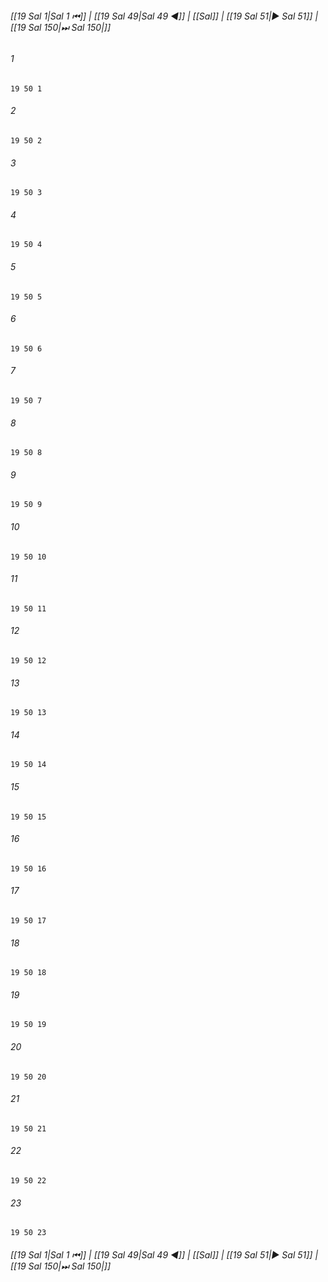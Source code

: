 
###### [[19 Sal 1|Sal 1 ⏮]] | [[19 Sal 49|Sal 49 ◀]] | [[Sal]] | [[19 Sal 51|▶ Sal 51]] | [[19 Sal 150|⏭ Sal 150|]]

###### 1
``` verse
19 50 1 
```
###### 2
``` verse
19 50 2 
```
###### 3
``` verse
19 50 3 
```
###### 4
``` verse
19 50 4 
```
###### 5
``` verse
19 50 5 
```
###### 6
``` verse
19 50 6 
```
###### 7
``` verse
19 50 7 
```
###### 8
``` verse
19 50 8 
```
###### 9
``` verse
19 50 9 
```
###### 10
``` verse
19 50 10 
```
###### 11
``` verse
19 50 11 
```
###### 12
``` verse
19 50 12 
```
###### 13
``` verse
19 50 13 
```
###### 14
``` verse
19 50 14 
```
###### 15
``` verse
19 50 15 
```
###### 16
``` verse
19 50 16 
```
###### 17
``` verse
19 50 17 
```
###### 18
``` verse
19 50 18 
```
###### 19
``` verse
19 50 19 
```
###### 20
``` verse
19 50 20 
```
###### 21
``` verse
19 50 21 
```
###### 22
``` verse
19 50 22 
```
###### 23
``` verse
19 50 23 
```

###### [[19 Sal 1|Sal 1 ⏮]] | [[19 Sal 49|Sal 49 ◀]] | [[Sal]] | [[19 Sal 51|▶ Sal 51]] | [[19 Sal 150|⏭ Sal 150|]]

